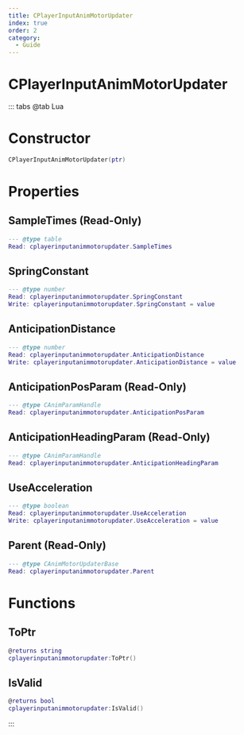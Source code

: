 ```yaml
---
title: CPlayerInputAnimMotorUpdater
index: true
order: 2
category:
  - Guide
---
```


# CPlayerInputAnimMotorUpdater

::: tabs
@tab Lua
# Constructor
```lua
CPlayerInputAnimMotorUpdater(ptr)
```
# Properties
## SampleTimes (Read-Only)
```lua
--- @type table
Read: cplayerinputanimmotorupdater.SampleTimes
```
## SpringConstant 
```lua
--- @type number
Read: cplayerinputanimmotorupdater.SpringConstant
Write: cplayerinputanimmotorupdater.SpringConstant = value
```
## AnticipationDistance 
```lua
--- @type number
Read: cplayerinputanimmotorupdater.AnticipationDistance
Write: cplayerinputanimmotorupdater.AnticipationDistance = value
```
## AnticipationPosParam (Read-Only)
```lua
--- @type CAnimParamHandle
Read: cplayerinputanimmotorupdater.AnticipationPosParam
```
## AnticipationHeadingParam (Read-Only)
```lua
--- @type CAnimParamHandle
Read: cplayerinputanimmotorupdater.AnticipationHeadingParam
```
## UseAcceleration 
```lua
--- @type boolean
Read: cplayerinputanimmotorupdater.UseAcceleration
Write: cplayerinputanimmotorupdater.UseAcceleration = value
```
## Parent (Read-Only)
```lua
--- @type CAnimMotorUpdaterBase
Read: cplayerinputanimmotorupdater.Parent
```
# Functions
## ToPtr
```lua
@returns string
cplayerinputanimmotorupdater:ToPtr()
```
## IsValid
```lua
@returns bool
cplayerinputanimmotorupdater:IsValid()
```

:::